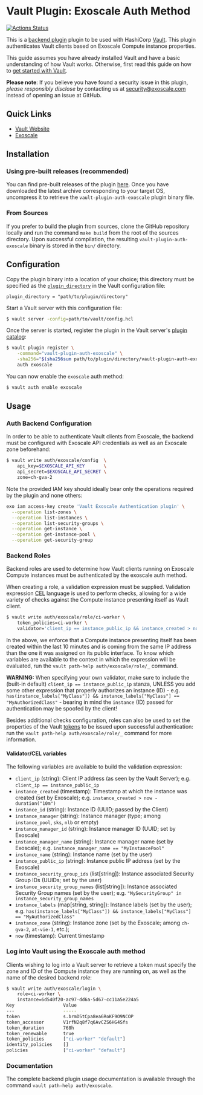 # Vault Plugin: Exoscale Auth Method

[![Actions Status](https://github.com/exoscale/vault-plugin-auth-exoscale/workflows/CI/badge.svg?branch=master)](https://github.com/exoscale/vault-plugin-auth-exoscale/actions?query=workflow%3ACI+branch%3Amaster)

This is a [backend plugin][vault-doc-plugins] plugin to be used with HashiCorp [Vault](https://www.vaultproject.io/). This plugin authenticates Vault clients based on Exoscale Compute instance properties.

This guide assumes you have already installed Vault and have a basic understanding of how Vault works. Otherwise, first read this guide on how to [get started with Vault][vault-doc-intro].

**Please note**: If you believe you have found a security issue in this plugin, _please responsibly disclose_ by contacting us at [security@exoscale.com](mailto:security@exoscale.com) instead of opening an issue at GitHub.


## Quick Links

- [Vault Website](https://www.vaultproject.io)
- [Exoscale](https://www.exoscale.com/)


## Installation

### Using pre-built releases (recommended)

You can find pre-built releases of the plugin [here][gh-releases]. Once you have downloaded the latest archive corresponding to your target OS, uncompress it to retrieve the `vault-plugin-auth-exoscale` plugin binary file.


### From Sources

If you prefer to build the plugin from sources, clone the GitHub repository locally and run the command `make build` from the root of the sources directory. Upon successful compilation, the resulting `vault-plugin-auth-exoscale` binary is stored in the `bin/` directory.


## Configuration

Copy the plugin binary into a location of your choice; this directory must be specified as the [`plugin_directory`][vault-doc-plugin-dir] in the Vault configuration file:

```hcl
plugin_directory = "path/to/plugin/directory"
```

Start a Vault server with this configuration file:

```sh
$ vault server -config=path/to/vault/config.hcl
```

Once the server is started, register the plugin in the Vault server's [plugin catalog][vault-doc-plugin-catalog]:

```sh
$ vault plugin register \
    -command="vault-plugin-auth-exoscale" \
    -sha256="$(sha256sum path/to/plugin/directory/vault-plugin-auth-exoscale | cut -d " " -f 1)" \
    auth exoscale
```

You can now enable the `exoscale` auth method:

```sh
$ vault auth enable exoscale
```


## Usage

### Auth Backend Configuration

In order to be able to authenticate Vault clients from Exoscale, the backend must be configured with Exoscale API credentials as well as an Exoscale zone beforehand:

```sh
$ vault write auth/exoscale/config  \
    api_key=$EXOSCALE_API_KEY       \
    api_secret=$EXOSCALE_API_SECRET \
    zone=ch-gva-2
```

Note the provided IAM key should ideally bear only the operations required by the plugin and none others:

```sh
exo iam access-key create 'Vault Exoscale Authentication plugin' \
  --operation list-zones \
  --operation list-instances \
  --operation list-security-groups \
  --operation get-instance \
  --operation get-instance-pool \
  --operation get-security-group
```

### Backend Roles

Backend roles are used to determine how Vault clients running on Exoscale Compute instances must be authenticated by the exoscale auth method.

When creating a role, a validation expression must be supplied. Validation expression [CEL][cel] language is used to perform checks, allowing for a wide variety of checks against the Compute instance presenting itself as Vault client.


```sh
$ vault write auth/exoscale/role/ci-worker \
    token_policies=ci-worker \
    validator='client_ip == instance_public_ip && instance_created > now - duration("10m")'
```

In the above, we enforce that a Compute instance presenting itself has been created within the last 10 minutes and is coming from the same IP address than the one it was assigned on its public interface. To know which variables are available to the context in which the expression will be evaluated, run the `vault path-help auth/exoscale/role/_` command.

**WARNING:** When specifying your own validator, make sure to include the (built-in default) `client_ip == instance_public_ip` stanza, UNLESS you add some other expression that properly authorizes an instance (ID) - e.g. `has(instance_labels["MyClass"]) && instance_labels["MyClass"] == "MyAuthorizedClass"` - bearing in mind the `instance` (ID) passed for authentication may be spoofed by the client!

Besides additional checks configuration, roles can also be used to set the properties of the Vault [tokens][vault-doc-tokens] to be issued upon successful authentication: run the `vault path-help auth/exoscale/role/_` command for more information.

#### Validator/CEL variables

The following variables are available to build the validation expression:

* `client_ip` (string): Client IP address (as seen by the Vault Server); e.g. `client_ip == instance_public_ip`
* `instance_created` (timestamp): Timestamp at which the instance was created (set by Exoscale); e.g. `instance_created > now - duration("10m")`
* `instance_id` (string): Instance ID (UUID; passed by the Client)
* `instance_manager` (string): Instance manager (type; among `instance_pool`, `sks`, `nlb` or empty)
* `instance_manager_id` (string): Instance manager ID (UUID; set by Exoscale)
* `instance_manager_name` (string): Instance manager name (set by Exoscale); e.g. `instance_manager_name == "MyInstancePool"`
* `instance_name` (string): Instance name (set by the user)
* `instance_public_ip` (string): Instance public IP address (set by the Exoscale)
* `instance_security_group_ids` (list[string]): Instance associated Security Group IDs (UUIDs; set by the user)
* `instance_security_group_names` (list[string]): Instance associated Security Group names (set by the user); e.g. `"MySecurityGroup" in instance_security_group_names`
* `instance_labels` (map[string, string]): Instance labels (set by the user); e.g. `has(instance_labels["MyClass"]) && instance_labels["MyClass"] == "MyAuthorizedClass"`
* `instance_zone` (string): Instance zone (set by the Exoscale; among `ch-gva-2`, `at-vie-1`, etc.);
* `now` (timestamp): Current timestamp

### Log into Vault using the Exoscale auth method

Clients wishing to log into a Vault server to retrieve a token must specify the zone and ID of the Compute instance they are running on, as well as the name of the desired backend *role*:

```sh
$ vault write auth/exoscale/login \
    role=ci-worker \
    instance=6d540f20-ac97-dd6a-5d67-cc11a5e224a5
Key                  Value
---                  -----
token                s.brmD5tCpa8ea6RoKF9O9NCOP
token_accessor       V1rfN2q8f7q6AvCZS6HG4Sfs
token_duration       768h
token_renewable      true
token_policies       ["ci-worker" "default"]
identity_policies    []
policies             ["ci-worker" "default"]
```


### Documentation

The complete backend plugin usage documentation is available through the command `vault path-help auth/exoscale`.


[cel]: https://github.com/google/cel-spec/blob/master/doc/langdef.md
[exo-doc-instance-pools]: https://community.exoscale.com/documentation/compute/instance-pools/
[gh-releases]: https://github.com/exoscale/vault-plugin-auth-exoscale/releases
[vault-doc-intro]: https://www.vaultproject.io/intro/getting-started/install.html
[vault-doc-plugin-catalog]: https://www.vaultproject.io/docs/internals/plugins.html#plugin-catalog
[vault-doc-plugin-dir]: https://www.vaultproject.io/docs/configuration/index.html#plugin_directory
[vault-doc-plugins]: https://www.vaultproject.io/docs/internals/plugins.html
[vault-doc-tokens]: https://www.vaultproject.io/docs/concepts/tokens
